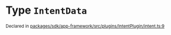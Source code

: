 # Type `IntentData`
<sub>Declared in [packages/sdk/app-framework/src/plugins/IntentPlugin/intent.ts:9](https://github.com/dxos/dxos/blob/ce1e5d079/packages/sdk/app-framework/src/plugins/IntentPlugin/intent.ts#L9)</sub>






